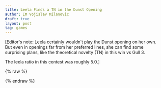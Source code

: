 ```yaml
---
title: Leela Finds a TN in the Dunst Opening
author: IM Vojislav Milanovic
draft: true
layout: post
tag: games
---
```

[Editor's note: Leela certainly wouldn't play the Dunst opening on her own. But even in openings far from her preferred lines, she can find some surprising plans, like the theoretical novelty (TN) in this win vs Gull 3.

The leela ratio in this contest was roughly 5.0.]

{% raw %}
<div class="cbreplay" data-url="/public/pgn/voja2.pgn">
        </div>
{% endraw %}

